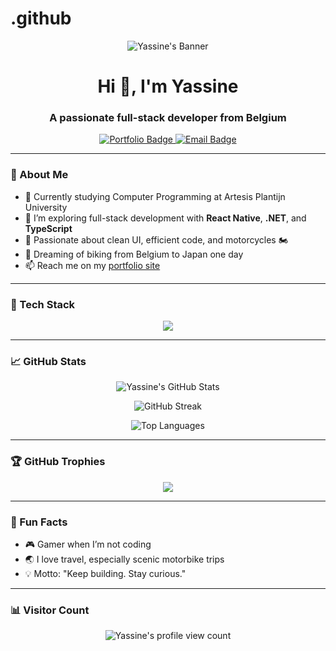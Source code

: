 # .github
<!-- Banner (Optional) -->
<p align="center">
  <img src="https://capsule-render.vercel.app/api?type=waving&color=0d3b50&height=200&section=header&text=Yassine%20Benmendour&fontSize=40&fontColor=ffffff" alt="Yassine's Banner" />
</p>

<h1 align="center">Hi 👋, I'm Yassine</h1>
<h3 align="center">A passionate full-stack developer from Belgium</h3>

<p align="center">
  <a href="https://yassinedev-portfolio.vercel.app/" target="_blank">
    <img src="https://img.shields.io/badge/Portfolio-Visit-yellow?style=for-the-badge&logo=vercel" alt="Portfolio Badge"/>
  </a>
  <a href="mailto:yassine@example.com">
    <img src="https://img.shields.io/badge/Email-Contact-blue?style=for-the-badge&logo=gmail" alt="Email Badge"/>
  </a>
</p>

---

### 🧠 About Me

- 🔭 Currently studying Computer Programming at Artesis Plantijn University  
- 🌱 I’m exploring full-stack development with **React Native**, **.NET**, and **TypeScript**  
- 🚀 Passionate about clean UI, efficient code, and motorcycles 🏍️  
- 🧳 Dreaming of biking from Belgium to Japan one day  
- 📫 Reach me on my [portfolio site](https://yassinedev-portfolio.vercel.app/)

---

### 🚀 Tech Stack

<p align="center">
  <img src="https://skillicons.dev/icons?i=react,reactnative,nodejs,ts,js,html,css,cs,dotnet" />
</p>

---

### 📈 GitHub Stats

<p align="center">
  <img src="https://github-readme-stats.vercel.app/api?username=YassineBenmendour&show_icons=true&theme=radical" alt="Yassine's GitHub Stats" />
</p>

<p align="center">
  <img src="https://streak-stats.demolab.com?user=YassineBenmendour&theme=radical&hide_border=true" alt="GitHub Streak" />
</p>

<p align="center">
  <img src="https://github-readme-stats.vercel.app/api/top-langs/?username=YassineBenmendour&layout=compact&theme=radical" alt="Top Languages" />
</p>

---

### 🏆 GitHub Trophies

<p align="center">
  <img src="https://github-profile-trophy.vercel.app/?username=YassineBenmendour&theme=darkhub&no-bg=true&margin-w=15" />
</p>

---

### 📍 Fun Facts

- 🎮 Gamer when I’m not coding
- 🌏 I love travel, especially scenic motorbike trips
- 💡 Motto: "Keep building. Stay curious."

---

### 📊 Visitor Count

<p align="center">
  <img src="https://komarev.com/ghpvc/?username=YassineBenmendour&style=flat-square&color=blue" alt="Yassine's profile view count" />
</p>
